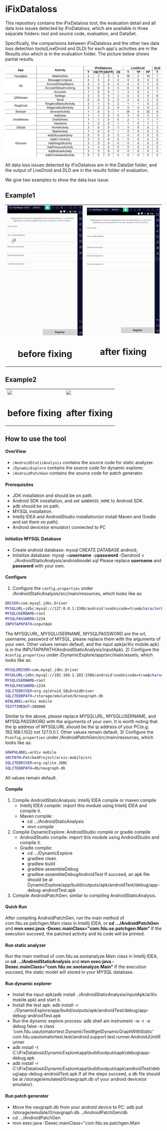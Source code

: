 # iFixDataloss
This repository contains the iFixDataloss tool, the evaluation detail and all data loss issues detected by iFixDataloss, which are available in three separate folders: tool and source code, evaluation, and DataSet.

Specifically, the comparisions between iFixDataloss and the other two data loss detection tools(LiveDroid and DLD) for each app's activities are in the Results.xlsx which is in the evaluation folder. The picture below shows partial results.
<p align="left"><img src="pictures/results.png" /></div>

All data loss issues detected by iFixDataloss are in the DataSet folder, and the output of LiveDroid and DLD are in the results folder of evaluation.

We give two examples to show the data loss issue.

## Example1
<table><tr>
<td>
<div>
<img src="videos/dataloss1.gif" border=0>
<h1 align="center">before fixing</h1>
</div>
</td>
<td>
<div>
<img src="videos/fix1.gif" border=0>
<h1 align="center">after fixing</h1>
</div>
</td>
</tr></table>

## Example2
<table><tr>
<td>
<div>
<img src="videos/dataloss2.gif" border=0>
<h1 align="center">before fixing</h1>
</div>
</td>
<td>
<div>
<img src="videos/fix2.gif" border=0>
<h1 align="center">after fixing</h1>
</div>
</td>
</tr></table>

## How to use the tool

#### OverView
- ``/AndroidStaticAnalysis`` contains the source code for static analyzer.
- ``/DynamicExplore`` contains the source code for dynamic explorer. 
- ``/AndroidPatchGen`` contains the source code for patch generator.

#### Prerequisites
- JDK installation and should be on path.
- Android SDK installation, and set ``$ANDROID_HOME``  to Android SDK.
- adb should be on path.
- MYSQL installation.
- Intellij IDEA and AndroidStudio installation(or install Maven and Gradle and set them on path).
- Android device(or emulator) connected to PC

#### Initialize MYSQL Database
- Create android database: mysql CREATE DATABASE android;
- Initailize database: mysql -u**username** -p**password** -Dandroid < ../AndroidStaticAnalysis/androidmodel.sql Please replace **username** and **password** with your own.

#### Configure
1) Configure the ``config.properties`` under /AndroidStaticAnalysis/src/main/resources, which looks like as:
```bash
DRIVER=com.mysql.jdbc.Driver
MYSQLURL=jdbc:mysql://127.0.0.1:3306/android?useUnicode=true&characterEncoding=UTF-8&useSSL=false
MYSQLUSERNAME=root
MYSQLPASSWORD=1234
INPUTAPKPATH=inputApk
```
The MYSQLURL, MYSQLUSERNAME, MYSQLPASSWORD are the url, username, password of MYSQL, please replace them with the arguments of your own. Other values remain default, and the input apk(arXiv mobile.apk) is in the INPUTAPKPATH(AndroidStaticAnalysis/inputApk).
2) Configure the ``Aconfig.properties`` under /DynamicExplore/app/src/main/assets, which looks like as:
```bash
MYSQLDRIVER=com.mysql.jdbc.Driver
MYSQLURL=jdbc:mysql://192.168.1.102:3306/android?useUnicode=true&characterEncoding=UTF-8&useSSL=false
MYSQLUSERNAME=root
MYSQLPASSWORD=1234
SQLITEDRIVER=org.sqldroid.SQLDroidDriver
SQLITEDBPATH=/storage/emulated/0/navgraph.db
WINLABEL=arXiv mobile
TESTTIMEOUT=300000
```
Similar to the above, please replace MYSQLURL, MYSQLUSERNAME, and MYSQLPASSWORD with the arguments of your own. It is worth noting that the ip address of MYSQLURL should be the ip address of your PC(e.g. 192.168.1.102) not 127.0.0.1. Other values remain default.
3) Configure the ``Pconfig.properties`` under /AndroidPatchGen/src/main/resources, which looks like as:
```bash
GRAPHLABEL=arXiv mobile
SRCPATH=PatchedProject/arxiv-mobile/src
SQLITEDRIVER=org.sqlite.JDBC
SQLITEDBPATH=db/navgraph.db
```
All values remain default.
#### Compile
1) Compile AndroidStaticAnalysis: Intellij IDEA compile or maven compile
   - Intellij IDEA compile: import this module using Intellij IDEA and compile it.
   - Maven compile: 
     - cd .../AndroidStaticAnalysis 
     - mvn compile
2) Compile DynamicExplore: AndroidStudio compile or gradle compile
   - AndroidStudio compile: import this module using AndroidStudio and compile it.
   - Gradle compile:
     - cd .../DynamicExplore
	 - gradlew clean
     - gradlew build  
     - gradlew assembleDebug
	 - gradlew assembleDebugAndroidTest
   If succeed, an apk file should be at DynamicExplore/app/build/outputs/apk/androidTest/debug/app-debug-androidTest.apk
3) Compile AndroidPatchGen: similar to compiling AndroidStaticAnalysis.

#### Quick Run
After compiling AndroidPatchGen, run the main method of com.fdu.se.patchgen.Main class in Intellij IDEA, or **cd .../AndroidPatchGen** and **mvn exec:java -Dexec.mainClass="com.fdu.se.patchgen.Main"**
If the execution succeed, the patched activity and its code will be printed.

#### Run static analyzer
Run the main method of com.fdu.se.sootanalyze.Main class in Intellij IDEA, or **cd .../AndroidStaticAnalysis** and **mvn exec:java -Dexec.mainClass="com.fdu.se.sootanalyze.Main"**
If the execution succeed, the static model will stored in your MYSQL database.
#### Run dynamic explorer
- Install the input apk(adb install ../AndroidStaticAnalysis/inputApk/arXiv mobile.apk) and start it. 
- Install the test apk: adb install -r ../DynamicExplore/app/build/outputs/apk/androidTest/debug/app-debug-androidTest.apk
- Run the dynamic explore process: adb shell am instrument -w -r -e debug false -e class 'com.fdu.uiautomatortest.DynamicTest#getDynamicGraphWithStatic' com.fdu.uiautomatortest.test/android.support.test.runner.AndroidJUnitRunner
- adb install -t C:\iFixDataloss\DynamicExplore\app\build\outputs\apk\debug\app-debug.apk
- adb install -r C:\iFixDataloss\DynamicExplore\app\build\outputs\apk\androidTest\debug\app-debug-androidTest.apk
If all the steps succeed, a db file should be at /storage/emulated/0/navgraph.db of your android device(or emulator).
#### Run patch generator
- Move the navgraph.db from your android device to PC: adb pull /storage/emulate/0/navgraph.db ../AndroidPatchGen/db
- cd .../AndroidPatchGen
- mvn exec:java -Dexec.mainClass="com.fdu.se.patchgen.Main
